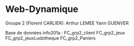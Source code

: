 Web-Dynamique
=============

Groupe 2 (Florent CARLIER):
  Arthur LEMEE
  Yann GUENVER



Base de données info201a :
  FC_grp2_client
  FC_grp2_jeux
  FC_grp2_jeuxLudotheque
  FC_grp2_Paniers
